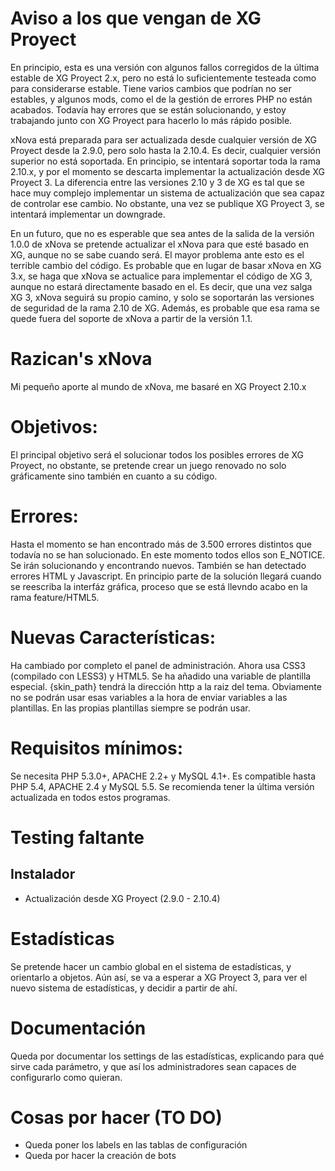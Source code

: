 # Aviso a los que vengan de XG Proyect #

En principio, esta es una versión con algunos fallos corregidos de la última estable de XG
Proyect 2.x, pero no está lo suficientemente testeada como para considerarse estable. Tiene varios
cambios que podrían no ser estables, y algunos mods, como el de la gestión de errores PHP no están
acabados. Todavía hay errores que se están solucionando, y estoy trabajando junto con XG Proyect
para hacerlo lo más rápido posible.

xNova está preparada para ser actualizada desde cualquier versión de XG Proyect desde la 2.9.0,
pero solo hasta la 2.10.4. Es decir, cualquier versión superior no está soportada. En principio, se intentará
soportar toda la rama 2.10.x, y por el momento se descarta implementar la actualización desde XG Proyect 3. La diferencia entre las versiones 2.10 y 3 de XG es tal que se hace muy complejo implementar un sistema de actualización que sea capaz de controlar ese cambio. No obstante, una vez se publique XG Proyect 3, se intentará implementar un downgrade.

En un futuro, que no es esperable que sea antes de la salida de la versión 1.0.0 de xNova se pretende actualizar el xNova para que esté basado en XG, aunque no se sabe cuando será. El mayor problema ante esto es el terrible cambio del código. Es probable que en lugar de basar xNova en XG 3.x, se haga que xNova se actualice para implementar el código de XG 3, aunque no estará directamente basado en el. Es decir, que una vez salga XG 3, xNova seguirá su propio camino, y solo se soportarán las versiones de seguridad de la rama 2.10 de XG. Además, es probable que esa rama se quede fuera del soporte de xNova a partir de la versión 1.1.

# Razican's xNova #

Mi pequeño aporte al mundo de xNova, me basaré en XG Proyect 2.10.x


# Objetivos: #

El principal objetivo será el solucionar todos los posibles errores de XG Proyect, no obstante, se
pretende crear un juego renovado no solo gráficamente sino también en cuanto a su código.

# Errores: #

Hasta el momento se han encontrado más de 3.500 errores distintos que todavía no se han solucionado.
En este momento todos ellos son E_NOTICE. Se irán solucionando y encontrando nuevos. También se han
detectado errores HTML y Javascript. En principio parte de la solución llegará cuando se reescriba la
interfáz gráfica, proceso que se está llevndo acabo en la rama feature/HTML5.

# Nuevas Características: #

Ha cambiado por completo el panel de administración. Ahora usa CSS3 (compilado con LESS3) y HTML5. Se ha
añadido una variable de plantilla especial. {skin_path} tendrá la dirección http a la raiz del tema.
Obviamente no se podrán usar esas variables a la hora de enviar variables a las plantillas. En las propias plantillas siempre se podrán usar.

# Requisitos mínimos: #

Se necesita PHP 5.3.0+, APACHE 2.2+ y MySQL 4.1+. Es compatible hasta PHP 5.4, APACHE 2.4 y MySQL 5.5. Se recomienda tener la última versión actualizada en todos estos programas.

# Testing faltante #

## Instalador ##

* Actualización desde XG Proyect (2.9.0 - 2.10.4)

# Estadísticas #

Se pretende hacer un cambio global en el sistema de estadísticas, y orientarlo a objetos. Aún así, se va a esperar a XG Proyect 3, para ver el nuevo sistema de estadísticas, y decidir a partir de ahí.

# Documentación #

Queda por documentar los settings de las estadísticas, explicando para qué sirve cada parámetro, y que así los administradores sean capaces de configurarlo como quieran.

# Cosas por hacer (TO DO) #

* Queda poner los labels en las tablas de configuración
* Queda por hacer la creación de bots